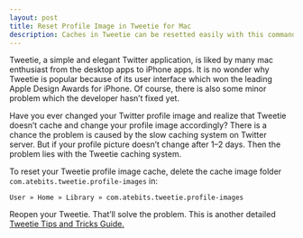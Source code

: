 ```yaml
---
layout: post
title: Reset Profile Image in Tweetie for Mac
description: Caches in Tweetie can be resetted easily with this command line.
---
```

Tweetie, a simple and elegant Twitter application, is liked by many mac enthusiast from the desktop apps to iPhone apps. It is no wonder why Tweetie is popular because of its user interface which won the leading Apple Design Awards for iPhone. Of course, there is also some minor problem which the developer hasn’t fixed yet.

<!--more-->

Have you ever changed your Twitter profile image and realize that Tweetie doesn’t cache and change your profile image accordingly? There is a chance the problem is caused by the slow caching system on Twitter server. But if your profile picture doesn’t change after 1–2 days. Then the problem lies with the Tweetie caching system.

To reset your Tweetie profile image cache, delete the cache image folder `com.atebits.tweetie.profile-images`  in:

	User » Home » Library » com.atebits.tweetie.profile-images

Reopen your Tweetie. That’ll solve the problem. This is another detailed [Tweetie Tips and Tricks Guide.](http://www.manu-j.com/blog/tweetie-tips-tricks-guide/250/ "Tweetie for Mac : Tips &amp; Tricks Guide - Manu J")